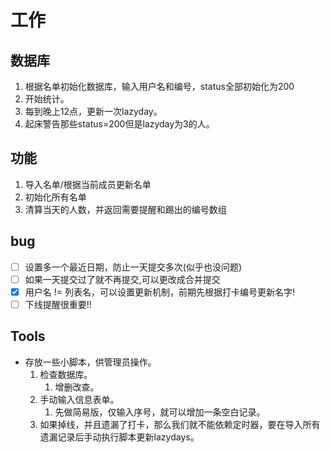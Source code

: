 # 工作
## 数据库
1. 根据名单初始化数据库，输入用户名和编号，status全部初始化为200
2. 开始统计。
3. 每到晚上12点，更新一次lazyday。
4. 起床警告那些status=200但是lazyday为3的人。

## 功能
1. 导入名单/根据当前成员更新名单
2. 初始化所有名单
3. 清算当天的人数，并返回需要提醒和踢出的编号数组

## bug
- [ ] 设置多一个最近日期，防止一天提交多次(似乎也没问题)
- [ ] 如果一天提交过了就不再提交,可以更改成合并提交  
- [x] 用户名 != 列表名，可以设置更新机制，前期先根据打卡编号更新名字!
- [ ] 下线提醒很重要!!

## Tools
* 存放一些小脚本，供管理员操作。
  1. 检查数据库。
     1. 增删改查。
  2. 手动输入信息表单。
     1. 先做简易版，仅输入序号，就可以增加一条空白记录。
  3. 如果掉线，并且遗漏了打卡，那么我们就不能依赖定时器，要在导入所有遗漏记录后手动执行脚本更新lazydays。

